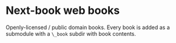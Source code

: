 # Next-book web books

Openly-licensed / public domain books. Every book is added as a submodule with a `\_book` subdir with book contents.
